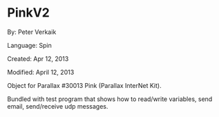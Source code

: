 # PinkV2

By: Peter Verkaik

Language: Spin

Created: Apr 12, 2013

Modified: April 12, 2013

Object for Parallax #30013 Pink (Parallax InterNet Kit).  
 

Bundled with test program that shows how to read/write variables, send email, send/receive udp messages.
